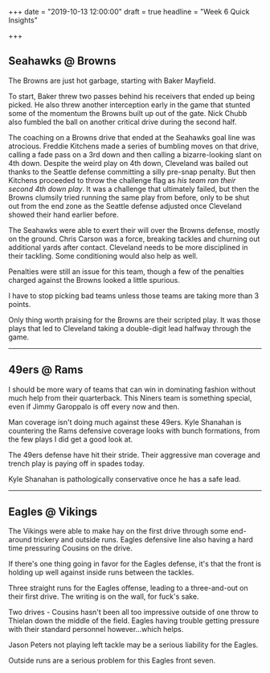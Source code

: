 +++
date = "2019-10-13 12:00:00"
draft = true
headline = "Week 6 Quick Insights"

+++
## Seahawks @ Browns

The Browns are just hot garbage, starting with Baker Mayfield.

To start, Baker threw two passes behind his receivers that ended up being picked. He also threw another interception early in the game that stunted some of the momentum the Browns built up out of the gate. Nick Chubb also fumbled the ball on another critical drive during the second half.

The coaching on a Browns drive that ended at the Seahawks goal line was atrocious. Freddie Kitchens made a series of bumbling moves on that drive, calling a fade pass on a 3rd down and then calling a bizarre-looking slant on 4th down. Despite the weird play on 4th down, Cleveland was bailed out  thanks to the Seattle defense committing a silly pre-snap penalty. But then Kitchens proceeded to throw the challenge flag as _his team ran their second 4th down play_. It was a challenge that ultimately failed, but then the Browns clumsily tried running the same play from before, only to be shut out from the end zone as the Seattle defense adjusted once Cleveland showed their hand earlier before.

The Seahawks were able to exert their will over the Browns defense, mostly on the ground. Chris Carson was a force, breaking tackles and churning out additional yards after contact. Cleveland needs to be more disciplined in their tackling. Some conditioning would also help as well.

Penalties were still an issue for this team, though a few of the penalties charged against the Browns looked a little spurious.

I have to stop picking bad teams unless those teams are taking more than 3 points.

Only thing worth praising for the Browns are their scripted play. It was those plays that led to Cleveland taking a double-digit lead halfway through the game.

***

## 49ers @ Rams

I should be more wary of teams that can win in dominating fashion without much help from their quarterback. This Niners team is something special, even if Jimmy Garoppalo is off every now and then.

Man coverage isn't doing much against these 49ers. Kyle Shanahan is countering the Rams defensive coverage looks with bunch formations, from the few plays I did get a good look at.

The 49ers defense have hit their stride. Their aggressive man coverage and trench play is paying off in spades today.

Kyle Shanahan is pathologically conservative once he has a safe lead.

***

## Eagles @ Vikings

The Vikings were able to make hay on the first drive through some end-around trickery and outside runs. Eagles defensive line also having a hard time pressuring Cousins on the drive.

If there's one thing going in favor for the Eagles defense, it's that the front is holding up well against inside runs between the tackles.

Three straight runs for the Eagles offense, leading to a three-and-out on their first drive. The writing is on the wall, for fuck's sake.

Two drives - Cousins hasn't been all too impressive outside of one throw to Thielan down the middle of the field. Eagles having trouble getting pressure with their standard personnel however...which helps.

Jason Peters not playing left tackle may be a serious liability for the Eagles.

Outside runs are a serious problem for this Eagles front seven.